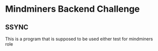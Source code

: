 # Mindminers Backend Challenge
## SSYNC
This is a program that is supposed to be used either 
test for mindminers role
